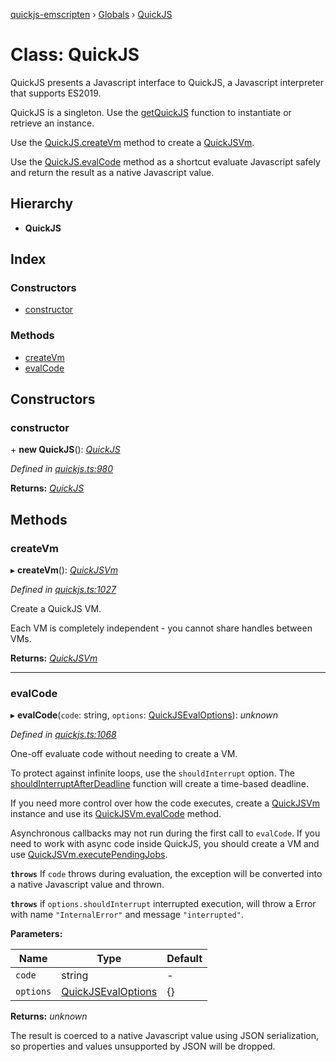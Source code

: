 [quickjs-emscripten](../README.md) › [Globals](../globals.md) › [QuickJS](quickjs.md)

# Class: QuickJS

QuickJS presents a Javascript interface to QuickJS, a Javascript interpreter that
supports ES2019.

QuickJS is a singleton. Use the [getQuickJS](../globals.md#getquickjs) function to instantiate
or retrieve an instance.

Use the [QuickJS.createVm](quickjs.md#createvm) method to create a [QuickJSVm](quickjsvm.md).

Use the [QuickJS.evalCode](quickjs.md#evalcode) method as a shortcut evaluate Javascript safely
and return the result as a native Javascript value.

## Hierarchy

* **QuickJS**

## Index

### Constructors

* [constructor](quickjs.md#constructor)

### Methods

* [createVm](quickjs.md#createvm)
* [evalCode](quickjs.md#evalcode)

## Constructors

###  constructor

\+ **new QuickJS**(): *[QuickJS](quickjs.md)*

*Defined in [quickjs.ts:980](https://github.com/justjake/quickjs-emscripten/blob/master/ts/quickjs.ts#L980)*

**Returns:** *[QuickJS](quickjs.md)*

## Methods

###  createVm

▸ **createVm**(): *[QuickJSVm](quickjsvm.md)*

*Defined in [quickjs.ts:1027](https://github.com/justjake/quickjs-emscripten/blob/master/ts/quickjs.ts#L1027)*

Create a QuickJS VM.

Each VM is completely independent - you cannot share handles between
VMs.

**Returns:** *[QuickJSVm](quickjsvm.md)*

___

###  evalCode

▸ **evalCode**(`code`: string, `options`: [QuickJSEvalOptions](../interfaces/quickjsevaloptions.md)): *unknown*

*Defined in [quickjs.ts:1068](https://github.com/justjake/quickjs-emscripten/blob/master/ts/quickjs.ts#L1068)*

One-off evaluate code without needing to create a VM.

To protect against infinite loops, use the `shouldInterrupt` option. The
[shouldInterruptAfterDeadline](../globals.md#shouldinterruptafterdeadline) function will create a time-based deadline.

If you need more control over how the code executes, create a
[QuickJSVm](quickjsvm.md) instance and use its [QuickJSVm.evalCode](quickjsvm.md#evalcode) method.

Asynchronous callbacks may not run during the first call to `evalCode`. If you need to
work with async code inside QuickJS, you should create a VM and use [QuickJSVm.executePendingJobs](quickjsvm.md#executependingjobs).

**`throws`** If `code` throws during evaluation, the exception will be
converted into a native Javascript value and thrown.

**`throws`** if `options.shouldInterrupt` interrupted execution, will throw a Error
with name `"InternalError"` and  message `"interrupted"`.

**Parameters:**

Name | Type | Default |
------ | ------ | ------ |
`code` | string | - |
`options` | [QuickJSEvalOptions](../interfaces/quickjsevaloptions.md) |  {} |

**Returns:** *unknown*

The result is coerced to a native Javascript value using JSON
serialization, so properties and values unsupported by JSON will be dropped.
